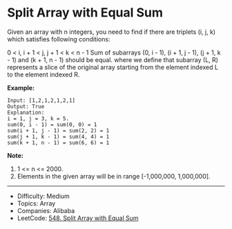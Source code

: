 # Split Array with Equal Sum

Given an array with n integers, you need to find if there are triplets (i, j, k) which satisfies following conditions:

0 < i, i + 1 < j, j + 1 < k < n - 1
Sum of subarrays (0, i - 1), (i + 1, j - 1), (j + 1, k - 1) and (k + 1, n - 1) should be equal.
where we define that subarray (L, R) represents a slice of the original array starting from the element indexed L to the element indexed R.

**Example:**
```
Input: [1,2,1,2,1,2,1]
Output: True
Explanation:
i = 1, j = 3, k = 5. 
sum(0, i - 1) = sum(0, 0) = 1
sum(i + 1, j - 1) = sum(2, 2) = 1
sum(j + 1, k - 1) = sum(4, 4) = 1
sum(k + 1, n - 1) = sum(6, 6) = 1
```
**Note:**
1. 1 <= n <= 2000.
2. Elements in the given array will be in range [-1,000,000, 1,000,000].

---

* Difficulty: Medium
* Topics: Array
* Companies: Alibaba
* LeetCode: [548. Split Array with Equal Sum](https://leetcode.com/problems/split-array-with-equal-sum/description/)
